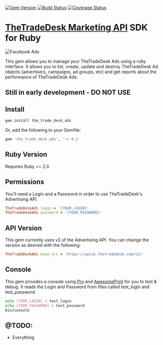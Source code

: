 [![Gem Version](https://badge.fury.io/rb/the_trade_desk_ads.svg)](https://badge.fury.io/rb/facebook_ads)
[![Build Status](https://travis-ci.org/Be0ptimus/the-trade-desk-ruby-ads-sdk.svg?branch=master)](https://travis-ci.org/Be0ptimus/the-trade-desk-ruby-ads-sdk)
[![Coverage Status](https://coveralls.io/repos/github/Be0ptimus/the-trade-desk-ruby-ads-sdk/badge.svg?branch=master)](https://coveralls.io/github/Be0ptimus/the-trade-desk-ruby-ads-sdk?branch=master)

# [TheTradeDesk Marketing API](https://apisb.thetradedesk.com/v3/doc) SDK for Ruby

![Facebook Ads](https://www.thetradedesk.com/img/the-trade-desk.svg)

This gem allows you to manage your TheTradeDesk Ads using a ruby interface. It allows you to list, create, update and destroy TheTradeDesk Ad objects (advertisers, campaigns, ad groups, etc) and get reports about the performance of TheTradeDesk Ads.


## Still in early development - DO NOT USE

## Install

```bash
gem install the_trade_desk_ads
```

Or, add the following to your Gemfile:

```ruby
gem 'the_trade_desk_ads', '~> 0.1'
```


## Ruby Version

Requires Ruby >= 2.0


## Permissions

You'll need a Login and a Password in order to use TheTradeDesk's Advertising API.

```ruby
TheTradeDeskAds.login = '[YOUR_LOGIN]'
TheTradeDeskAds.password = '[YOUR_PASSWORD]'
```

## API Version

This gem currently uses v3 of the Advertising API. You can change the version as desired with the following:

```ruby
TheTradeDeskAds.base_uri = 'https://apisb.thetradedesk.com/v3/'
```

## Console

This gem provides a console using [Pry](https://github.com/pry/pry) and [AwesomePrint](https://github.com/awesome-print/awesome_print) for you to test & debug.
It reads the Login and Password from files called test_login and test_password.

```bash
echo [YOUR_LOGIN] > test_login
echo [YOUR_PASSWORD] > test_password
bin/console
```


## @TODO:

* Everything

